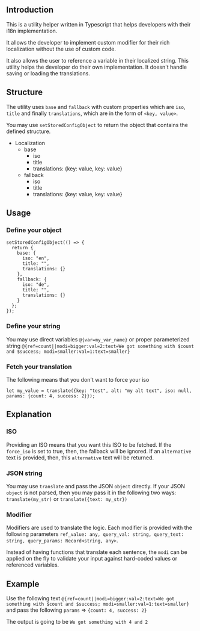## Introduction

This is a utility helper written in Typescript that helps developers with their i18n implementation.

It allows the developer to implement custom modifier for their rich localization without the use of custom code.

It also allows the user to reference a variable in their localized string. This utility helps the developer do their own implementation. It doesn't handle saving or loading the translations.

## Structure 

The utility uses `base` and `fallback` with custom properties which are `iso`, `title` and finally `translations`, which are in the form of `<key, value>`. 

You may use `setStoredConfigObject` to return the object that contains the defined structure.

- Localization
  - base
    - iso
    - title
    - translations: {key: value, key: value}
  - fallback
    - iso
    - title
    - translations: {key: value, key: value}


## Usage

### Define your object

````
setStoredConfigObject(() => {
  return {
    base: {
      iso: "en",
      title: "",
      translations: {}
    },
    fallback: {
      iso: "de",
      title: "",
      translations: {}
    }
  };
});
````

### Define your string

You may use direct variables `@{var=my_var_name}` or proper parameterized string `@{ref=count||modi=bigger:val=2:text=We got something with $count and $success; modi=smaller:val=1:text=smaller}`

### Fetch your translation

The following means that you don't want to force your iso
````
let my_value = translate({key: "test", alt: "my alt text", iso: null, params: {count: 4, success: 2}});
````

## Explanation

### ISO

Providing an ISO means that you want this ISO to be fetched. If the `force_iso` is set to true, then, the fallback will be ignored. If an `alternative` text is provided, then, this `alternative` text will be returned.

### JSON string

You may use `translate` and pass the JSON `object` directly. If your JSON `object` is not parsed, then you may pass it in the following two ways: `translate(my_str)` or `translate({text: my_str})`


### Modifier

Modifiers are used to translate the logic. Each modifier is provided with the following parameters `ref_value: any, query_val: string, query_text: string, query_params: Record<string, any>`. 

Instead of having functions that translate each sentence, the `modi` can be applied on the fly to validate your input against hard-coded values or referenced variables.

## Example 

Use the following text `@{ref=count||modi=bigger:val=2:text=We got something with $count and $success; modi=smaller:val=1:text=smaller}` and pass the following `params` => `{count: 4, success: 2}`

The output is going to be `We got something with 4 and 2`